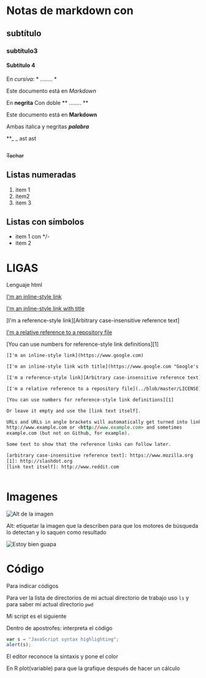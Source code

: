 # Notas de markdown con #

## subtítulo

### subtítulo3

#### Subtítulo 4



En *cursiva*: * ........  *

Este documento está en *Markdown*



En **negrita** Con doble ** ........  **

Este documento está en **Markdown**



Ambas italica y negritas **_palabra_**

**_  _ ast ast

```

```

~~Tachar~~  



## Listas numeradas

1. item 1
2. item2
3. item 3

## Listas con símbolos

* item 1 con */-
* item 2 



# LIGAS 

Lenguaje html 

[I'm an inline-style link](https://www.google.com)

[I'm an inline-style link with title](https://www.google.com "Google's Homepage")

[I'm a reference-style link][Arbitrary case-insensitive reference text]

[I'm a relative reference to a repository file](../blob/master/LICENSE)

[You can use numbers for reference-style link definitions][1]









```html
[I'm an inline-style link](https://www.google.com)

[I'm an inline-style link with title](https://www.google.com "Google's Homepage")

[I'm a reference-style link][Arbitrary case-insensitive reference text]

[I'm a relative reference to a repository file](../blob/master/LICENSE) es la ruta relativa al proyecto web apuntando al archivo (la licencia)

[You can use numbers for reference-style link definitions][1]

Or leave it empty and use the [link text itself].

URLs and URLs in angle brackets will automatically get turned into links. 
http://www.example.com or <http://www.example.com> and sometimes 
example.com (but not on Github, for example).

Some text to show that the reference links can follow later.

[arbitrary case-insensitive reference text]: https://www.mozilla.org
[1]: http://slashdot.org
[link text itself]: http://www.reddit.com
```

```

```

# Imagenes

![Alt de la imagen](URL)

Alt: etiquetar la imagen que la describen para que los motores de búsqueda lo detectan y lo saquen como resultado 

![Estoy bien guapa](C:\Users\hp\Pictures\daianna.jpg)

# Código

Para indicar códigos

Para ver la lista de directorios de mi actual directorio de trabajo uso `ls` y para saber mi actual directorio `pwd`  

Mi script es el siguiente 

Dentro de apostrofes: interpreta el código

```javascript
var s = "JavaScript syntax highlighting";
alert(s);
```

El editor reconoce la sintaxis y pone el color 



En R plot(variable) para que la grafique después de hacer un cálculo

